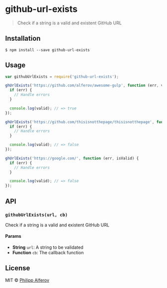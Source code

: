 # github-url-exists

> Check if a string is a valid and existent GitHub URL

## Installation
```
$ npm install --save github-url-exists
```

## Usage
```js
var githubUrlExists = require('github-url-exists');

ghUrlExists('https://github.com/alferov/awesome-gulp', function (err, valid) {
  if (err) {
    // Handle errors
  }

  console.log(valid); // => true
});

ghUrlExists('https://github.com/thisisnotthepage/thisisnotthepage', function (err, isValid) {
  if (err) {
    // Handle errors
  }

  console.log(valid); // => false
});

ghUrlExists('https://google.com/', function (err, isValid) {
  if (err) {
    // Handle errors
  }

  console.log(valid); // => false
});

```

## API
### `githubUrlExists(url, cb)`
Check if a string is a valid and existent GitHub URL

#### Params
 - **String** `url`: A string to be validated
 - **Function** `cb`: The callback function

## License
MIT © [Philipp Alferov](https://github.com/alferov)
